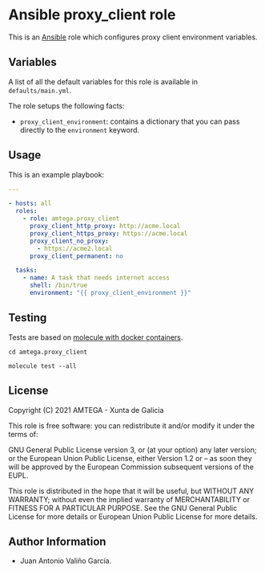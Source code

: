 # Ansible proxy_client role

This is an [Ansible](http://www.ansible.com) role which configures proxy client environment variables.

## Variables

A list of all the default variables for this role is available in `defaults/main.yml`.

The role setups the following facts:

- `proxy_client_environment`: contains a dictionary that you can pass directly to the `environment` keyword.

## Usage

This is an example playbook:

```yaml
---

- hosts: all
  roles:
    - role: amtega.proxy_client
      proxy_client_http_proxy: http://acme.local
      proxy_client_https_proxy: https://acme.local
      proxy_client_no_proxy:
        - https://acme2.local
      proxy_client_permanent: no

  tasks:
    - name: A task that needs internet access
      shell: /bin/true
      environment: "{{ proxy_client_environment }}"
```

## Testing

Tests are based on [molecule with docker containers](https://molecule.readthedocs.io/en/latest/installation.html).

```shell
cd amtega.proxy_client

molecule test --all
```

## License

Copyright (C) 2021 AMTEGA - Xunta de Galicia

This role is free software: you can redistribute it and/or modify it under the terms of:

GNU General Public License version 3, or (at your option) any later version; or the European Union Public License, either Version 1.2 or – as soon they will be approved by the European Commission ­subsequent versions of the EUPL.

This role is distributed in the hope that it will be useful, but WITHOUT ANY WARRANTY; without even the implied warranty of MERCHANTABILITY or FITNESS FOR A PARTICULAR PURPOSE.  See the GNU General Public License for more details or European Union Public License for more details.

## Author Information

- Juan Antonio Valiño García.
